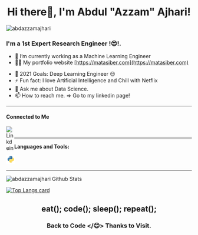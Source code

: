 <!--
**abdazzamajhari/abdazzamajhari** is a ✨ _special_ ✨ repository because its `README.md` (this file) appears on your GitHub profile.

Here are some ideas to get you started:

- 🔭 I’m currently working on ...
- 🌱 I’m currently learning ...
- 👯 I’m looking to collaborate on ...
- 🤔 I’m looking for help with ...
- 💬 Ask me about ...
- 📫 How to reach me: ...
- 😄 Pronouns: ...
- ⚡ Fun fact: ...
-->

<h1 align="center">Hi there👋, I'm Abdul "Azzam" Ajhari!</h1>

<p align="left"> <img src="https://komarev.com/ghpvc/?username=easinwebpro&label=Views&color=brightgreen&style=plastic" alt="abdazzamajhari" /> </p>

### I'm a 1st Expert Research Engineer !😍!.
- 🔭 I’m currently working as a Machine Learning Engineer
- 👨‍💻 My portfolio website [https://matasiber.com](https://matasiber.com)
<!-- - 🌱 I’m currently learning everything 🤣 -->
- 🥅 2021 Goals: Deep Learning Engineer 😍
- ⚡ Fun fact: I love Artificial Intelligence and Chill with Netflix
- 💬 Ask me about Data Science.
- 📫 How to reach me. => Go to my linkedin page!

<hr/>

#### Connected to Me

<a href="https://linkedin.com/in/abdazzamajhari">
  <img align="left" alt="Linkdein" width="22px" src="https://avatars.githubusercontent.com/u/357098?s=200&v=4" />
</a>

<br/>
<hr/>

**Languages and Tools:**  

<code><a href="https://www.python.org/" target="_blank"><img height="25" src="https://raw.githubusercontent.com/github/explore/80688e429a7d4ef2fca1e82350fe8e3517d3494d/topics/python/python.png"></a></code>

<hr/>


<img width="550" alt="abdazzamajhari Github Stats" src="https://github-readme-stats.vercel.app/api?username=abdazzamajhari&show_icons=true"/>

[![Top Langs card](https://github-readme-stats.vercel.app/api/top-langs/?username=abdazzamajhari&card_width=550)](https://matasiber.com/)

<div align="center">

## eat(); code(); sleep(); repeat();

### Back to Code </😊> Thanks to Visit.

</div>


<!-- node icon svg

https://raw.githubusercontent.com/devicons/devicon/master/icons/nodejs/nodejs-original-wordmark.svg 
 -->
